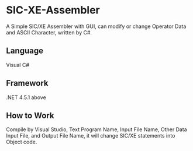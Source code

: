 # SIC-XE-Assembler
A Simple SIC/XE Assembler with GUI, can modify or change Operator Data and ASCII Character, written by C#.

## Language
Visual C#

## Framework
.NET 4.5.1 above

## How to Work
Compile by Visual Studio, Text Program Name, Input File Name, Other Data Input File, and Output File Name, it will change SIC/XE statements into Object code.

